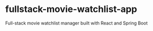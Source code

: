 # fullstack-movie-watchlist-app
Full-stack movie watchlist manager built with React and Spring Boot
